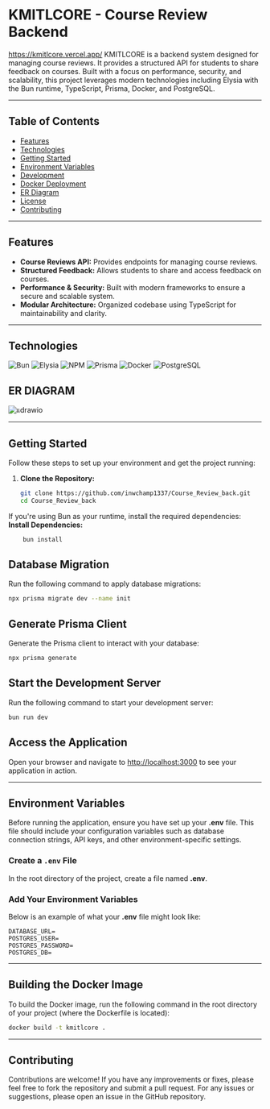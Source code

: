 # KMITLCORE - Course Review Backend
https://kmitlcore.vercel.app/
KMITLCORE is a backend system designed for managing course reviews. It provides a structured API for students to share feedback on courses. Built with a focus on performance, security, and scalability, this project leverages modern technologies including Elysia with the Bun runtime, TypeScript, Prisma, Docker, and PostgreSQL.

---
## Table of Contents

- [Features](#features)
- [Technologies](#technologies)
- [Getting Started](#getting-started)
- [Environment Variables](#environment-variables)
- [Development](#development)
- [Docker Deployment](#docker-deployment)
- [ER Diagram](#er-diagram)
- [License](#license)
- [Contributing](#contributing)

---
## Features

- **Course Reviews API:** Provides endpoints for managing course reviews.
- **Structured Feedback:** Allows students to share and access feedback on courses.
- **Performance & Security:** Built with modern frameworks to ensure a secure and scalable system.
- **Modular Architecture:** Organized codebase using TypeScript for maintainability and clarity.

---

## Technologies
![Bun](https://img.shields.io/badge/Bun-%23000000.svg?style=for-the-badge&logo=bun&logoColor=white)
![Elysia](https://img.shields.io/badge/Elysia-%23FFCC00.svg?style=for-the-badge&logo=elysia&logoColor=black)
![NPM](https://img.shields.io/badge/NPM-%23CB3837.svg?style=for-the-badge&logo=npm&logoColor=white)
![Prisma](https://img.shields.io/badge/Prisma-%23004DFF.svg?style=for-the-badge&logo=prisma&logoColor=white)
![Docker](https://img.shields.io/badge/Docker-%232496ED.svg?style=for-the-badge&logo=docker&logoColor=white)
![PostgreSQL](https://img.shields.io/badge/PostgreSQL-%23336791.svg?style=for-the-badge&logo=postgresql&logoColor=white)
## ER DIAGRAM
![แdrawio](https://github.com/user-attachments/assets/2b17cabc-e06e-4a7a-99f8-843c8ae109c7)

---

## Getting Started

Follow these steps to set up your environment and get the project running:

1. **Clone the Repository:**

   ```bash
   git clone https://github.com/inwchamp1337/Course_Review_back.git
   cd Course_Review_back
   ```


If you're using Bun as your runtime, install the required dependencies:
    **Install Dependencies:**
```bash
    bun install
```
    

## Database Migration

Run the following command to apply database migrations:

```bash
npx prisma migrate dev --name init
```

## Generate Prisma Client

Generate the Prisma client to interact with your database:

```bash
npx prisma generate
```

## Start the Development Server

Run the following command to start your development server:

```bash
bun run dev
```

## Access the Application

Open your browser and navigate to [http://localhost:3000](http://localhost:3000) to see your application in action.

---

## Environment Variables

Before running the application, ensure you have set up your **.env** file. This file should include your configuration variables such as database connection strings, API keys, and other environment-specific settings.

### Create a `.env` File

In the root directory of the project, create a file named **.env**.

### Add Your Environment Variables

Below is an example of what your **.env** file might look like:

```env
DATABASE_URL=
POSTGRES_USER=
POSTGRES_PASSWORD=
POSTGRES_DB=
```

---
## Building the Docker Image

To build the Docker image, run the following command in the root directory of your project (where the Dockerfile is located):

```sh
docker build -t kmitlcore .
```
---
## Contributing

Contributions are welcome! If you have any improvements or fixes, please feel free to fork the repository and submit a pull request. For any issues or suggestions, please open an issue in the GitHub repository.


